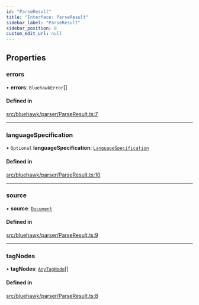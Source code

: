 ```yaml
---
id: "ParseResult"
title: "Interface: ParseResult"
sidebar_label: "ParseResult"
sidebar_position: 0
custom_edit_url: null
---
```


## Properties

### errors

• **errors**: `BluehawkError`[]

#### Defined in

[src/bluehawk/parser/ParseResult.ts:7](https://github.com/dacharyc/Bluehawk/blob/2b37a07/src/bluehawk/parser/ParseResult.ts#L7)

___

### languageSpecification

• `Optional` **languageSpecification**: [`LanguageSpecification`](LanguageSpecification)

#### Defined in

[src/bluehawk/parser/ParseResult.ts:10](https://github.com/dacharyc/Bluehawk/blob/2b37a07/src/bluehawk/parser/ParseResult.ts#L10)

___

### source

• **source**: [`Document`](../classes/Document)

#### Defined in

[src/bluehawk/parser/ParseResult.ts:9](https://github.com/dacharyc/Bluehawk/blob/2b37a07/src/bluehawk/parser/ParseResult.ts#L9)

___

### tagNodes

• **tagNodes**: [`AnyTagNode`](../modules#anytagnode)[]

#### Defined in

[src/bluehawk/parser/ParseResult.ts:8](https://github.com/dacharyc/Bluehawk/blob/2b37a07/src/bluehawk/parser/ParseResult.ts#L8)
